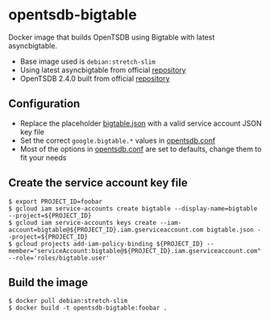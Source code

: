 # opentsdb-bigtable
Docker image that builds OpenTSDB using Bigtable with latest asyncbigtable.

* Base image used is `debian:stretch-slim`
* Using latest asyncbigtable from official [repository](https://oss.sonatype.org/content/repositories/snapshots/com/pythian/opentsdb/asyncbigtable/0.4.1-SNAPSHOT/)
* OpenTSDB 2.4.0 built from official [repository](https://github.com/OpenTSDB/opentsdb/releases/tag/v2.4.0)

## Configuration
* Replace the placeholder [bigtable.json](files/bigtable.json) with a valid service account JSON key file
* Set the correct `google.bigtable.*` values in [opentsdb.conf](files/opentsdb.conf#L115-L132)
* Most of the options in [opentsdb.conf](files/opentsdb.conf) are set to defaults, change them to fit your needs

## Create the service account key file
```
$ export PROJECT_ID=foobar
$ gcloud iam service-accounts create bigtable --display-name=bigtable --project=${PROJECT_ID}
$ gcloud iam service-accounts keys create --iam-account=bigtable@${PROJECT_ID}.iam.gserviceaccount.com bigtable.json --project=${PROJECT_ID}
$ gcloud projects add-iam-policy-binding ${PROJECT_ID} --member="serviceAccount:bigtable@${PROJECT_ID}.iam.gserviceaccount.com" --role='roles/bigtable.user'
```

## Build the image
```
$ docker pull debian:stretch-slim
$ docker build -t opentsdb-bigtable:foobar .
```
